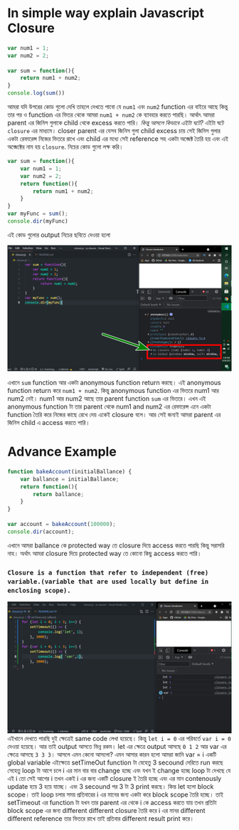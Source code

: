 # In simple way explain Javascript Closure
```javascript
var num1 = 1;
var num2 = 2;

var sum = function(){
    return num1 + num2;
}
console.log(sum())
```
আমরা যদি উপরের কোড গুলো দেখি তাহলে দেখতে পাবো যে `num1` এবং `num2` function এর বাইরে আছে কিন্তু তার পর ও function এর ভিতর থেকে আমরা `num1 + num2` কে ব্যাবহার করতে পারছি। আর্থাৎ আমরা parent এর জিনিস গুলাকে child থেকে excess করতে পারি। 
*কিন্তু আসলে কিভাবে এইটা ঘটে?*
এইটা ঘটে `closure` এর মাধ্যমে।
closer parent এর যেসব জিনিস গুলা child excess চায় সেই জিনিস গুলার একটা রেফারেন্স নিজের ভিতরে রাখে এবং child এর মধ্যে সেই reference সহ একটা অব্জেক্ট তৈরি হয় এবং এই অব্জেক্টের নাম হয় `closure`. নিচের কোড গুলো লক্ষ করি।
```javascript
var sum = function(){
    var num1 = 1;
    var num2 = 2;
    return function(){
        return num1 + num2;
    }
}
var myFunc = sum();
console.dir(myFunc)
```
এই কোড গুলোর output নিচের ছবিতে দেওয়া হলো

![simpleOutput](./image/simple-output.png)

এখানে `sum` function আর একটা anonymous function return করছে। এই anonymous function return করে `num1 + num2`. কিন্তু anonymous function এর ভিতরে num1 আর num2 নেই। num1 আর num2 আছে তার parent function `sum` এর ভিতরে। এখন এই anonymous function টা তার parent থেকে num1 and num2 এর রেফারেন্স এনে একটা function তৈরি করে নিজের কাছে রেখে দেয় একেই closure বলে। আর সেই জন্যই আমরা parent এর জিনিস child এ access করতে পারি।
# Advance Example
```javascript
function bakeAccount(initialBallance) {
    var ballance = initialBallance;
    return function(){
        return ballance;
    }
}

var account = bakeAccount(100000);
console.dir(account);
```
এখানে আমরা ballance কে protected way তে closure দিয়ে access করতে পারছি কিন্তু সরাসরি নাহ। অর্থাৎ আমরা closure দিয়ে protected way তে কোনো কিছু access করতে পারি।
### `Closure is a function that refer to independent (free) variable.(variable that are used locally but define in enclosing scope).`
![forLoopClosure](./image/forLoopClosure.png)
এইখানে দেখতে পারছি দুই ক্ষেত্রেই same code লেখা হয়েছে। কিন্তু `let i = 0` এর পরিবর্তে `var i = 0` দেওয়া হয়েছে। আর তাই output আসতে ভিন্ন রকম। let এর ক্ষেত্রে output আসছে `0 1 2` আর var এর ক্ষেত্রে আসছে `3 3 3`। আসলে এমন কেনো আসলো?
এমন আসার কারন হলো আমরা জানি var = i একটি global variable এইক্ষেত্রে setTimeOut function টা যেহেতু 3 secound দেরিতে run করছে সেহেতু loop টা আগে চলে i এর মান বার বার change হচ্ছে এবং যখন ই change হচ্ছে loop টা দেখছে যে এই i তো সেই আগের i তখন একই i এর জন্য একটি closure ই তৈরি হচ্ছে এবং এর মান contenously update হয়ে 3 হয়ে যাচ্ছে। এবং 3 secound পর 3 টা 3 print করছে।
কিন্ত let হলো block scope। তাই loop চলার সময় প্রতিবারের i এর মানের জন্য একটা করে block scope তৈরি হচ্ছে। তাই setTimeout এর function টা যখন তার parent এর থেকে i কে access করতে যায় তখন প্রতিটা block scope এর জন্য different different closure তৈরি করে i এর মানর different different reference তার ভিতরে রাখে তাই প্রতিবার different result print করে।